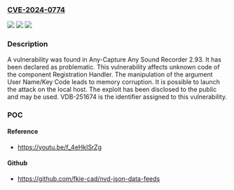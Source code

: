 ### [CVE-2024-0774](https://cve.mitre.org/cgi-bin/cvename.cgi?name=CVE-2024-0774)
![](https://img.shields.io/static/v1?label=Product&message=Any%20Sound%20Recorder&color=blue)
![](https://img.shields.io/static/v1?label=Version&message=%3D%202.93%20&color=brighgreen)
![](https://img.shields.io/static/v1?label=Vulnerability&message=CWE-119%20Memory%20Corruption&color=brighgreen)

### Description

A vulnerability was found in Any-Capture Any Sound Recorder 2.93. It has been declared as problematic. This vulnerability affects unknown code of the component Registration Handler. The manipulation of the argument User Name/Key Code leads to memory corruption. It is possible to launch the attack on the local host. The exploit has been disclosed to the public and may be used. VDB-251674 is the identifier assigned to this vulnerability.

### POC

#### Reference
- https://youtu.be/f_4eHkISrZg

#### Github
- https://github.com/fkie-cad/nvd-json-data-feeds

